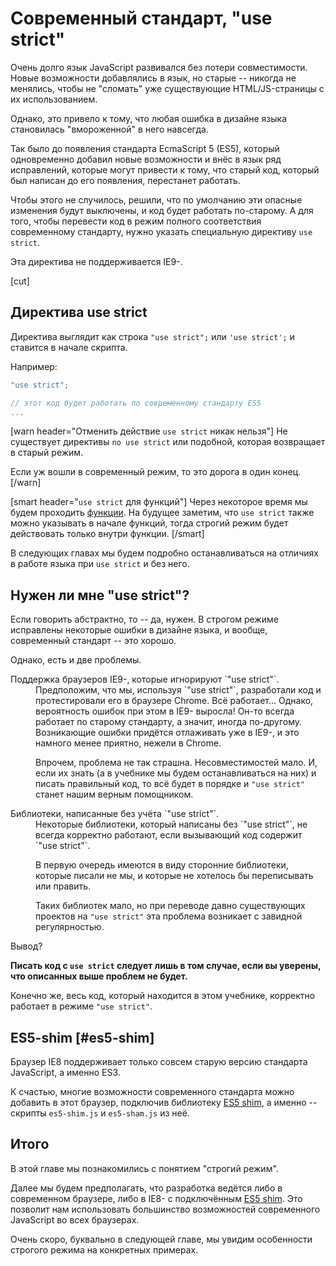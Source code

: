 # Современный стандарт, "use strict"

Очень долго язык JavaScript развивался без потери совместимости. Новые возможности добавлялись в язык, но старые -- никогда не менялись, чтобы не "сломать" уже существующие HTML/JS-страницы с их использованием.

Однако, это привело к тому, что любая ошибка в дизайне языка становилась "вмороженной" в него навсегда. 

Так было до появления стандарта EcmaScript 5 (ES5), который одновременно добавил новые возможности и внёс в язык ряд исправлений, которые могут привести к тому, что старый код, который был написан до его появления, перестанет работать.

Чтобы этого не случилось, решили, что по умолчанию эти опасные изменения будут выключены, и код будет работать по-старому. А для того, чтобы перевести код в режим полного соответствия современному стандарту, нужно указать специальную директиву `use strict`. 

Эта директива не поддерживается IE9-.

[cut]

## Директива use strict

Директива выглядит как строка `"use strict";` или `'use strict';` и ставится в начале скрипта.

Например:

```js
"use strict";

// этот код будет работать по современному стандарту ES5
...
```

[warn header="Отменить действие `use strict` никак нельзя"]
Не существует директивы `no use strict` или подобной, которая возвращает в старый режим. 

Если уж вошли в современный режим, то это дорога в один конец.
[/warn]

[smart header="`use strict` для функций"]
Через некоторое время мы будем проходить [функции](/function-basics). На будущее заметим, что `use strict` также можно указывать в начале функций, тогда строгий режим будет действовать только внутри функции.
[/smart]

В следующих главах мы будем подробно останавливаться на отличиях в работе языка при `use strict` и без него.

## Нужен ли мне "use strict"?

Если говорить абстрактно, то -- да, нужен. В строгом режиме исправлены некоторые ошибки в дизайне языка, и вообще, современный стандарт -- это хорошо.

Однако, есть и две проблемы.

<dl>
<dt>Поддержка браузеров IE9-, которые игнорируют `"use strict"`.</dt>
<dd>Предположим, что мы, используя `"use strict"`, разработали код и протестировали его в браузере Chrome. Всё работает... Однако, вероятность ошибок при этом в IE9- выросла! Он-то всегда работает по старому стандарту, а значит, иногда по-другому. Возникающие ошибки придётся отлаживать уже в IE9-, и это намного менее приятно, нежели в Chrome. 

Впрочем, проблема не так страшна. Несовместимостей мало. И, если их знать (а в учебнике мы будем останавливаться на них) и писать правильный код, то всё будет в порядке и `"use strict"` станет нашим верным помощником. 
</dd>
<dt>Библиотеки, написанные без учёта `"use strict"`.</dt>
<dd>Некоторые библиотеки, который написаны без `"use strict"`, не всегда корректно работают, если вызывающий код содержит `"use strict"`.

В первую очередь имеются в виду сторонние библиотеки, которые писали не мы, и которые не хотелось бы переписывать или править.

Таких библиотек мало, но при переводе давно существующих проектов на `"use strict"` эта проблема возникает с завидной регулярностью.
</dd>
</dl>

Вывод? 

**Писать код с `use strict` следует лишь в том случае, если вы уверены, что описанных выше проблем не будет.**

Конечно же, весь код, который находится в этом учебнике, корректно работает в режиме `"use strict"`.

## ES5-shim [#es5-shim]

Браузер IE8 поддерживает только совсем старую версию стандарта JavaScript, а именно ES3. 

К счастью, многие возможности современного стандарта можно добавить в этот браузер, подключив библиотеку [ES5 shim](https://github.com/es-shims/es5-shim), а именно -- скрипты `es5-shim.js` и `es5-sham.js` из неё.

## Итого

В этой главе мы познакомились с понятием "строгий режим".

Далее мы будем предполагать, что разработка ведётся либо в современном браузере, либо в IE8- с подключённым [ES5 shim](https://github.com/es-shims/es5-shim). Это позволит нам использовать большинство возможностей современного JavaScript во всех браузерах.

Очень скоро, буквально в следующей главе, мы увидим особенности строгого режима на конкретных примерах.

